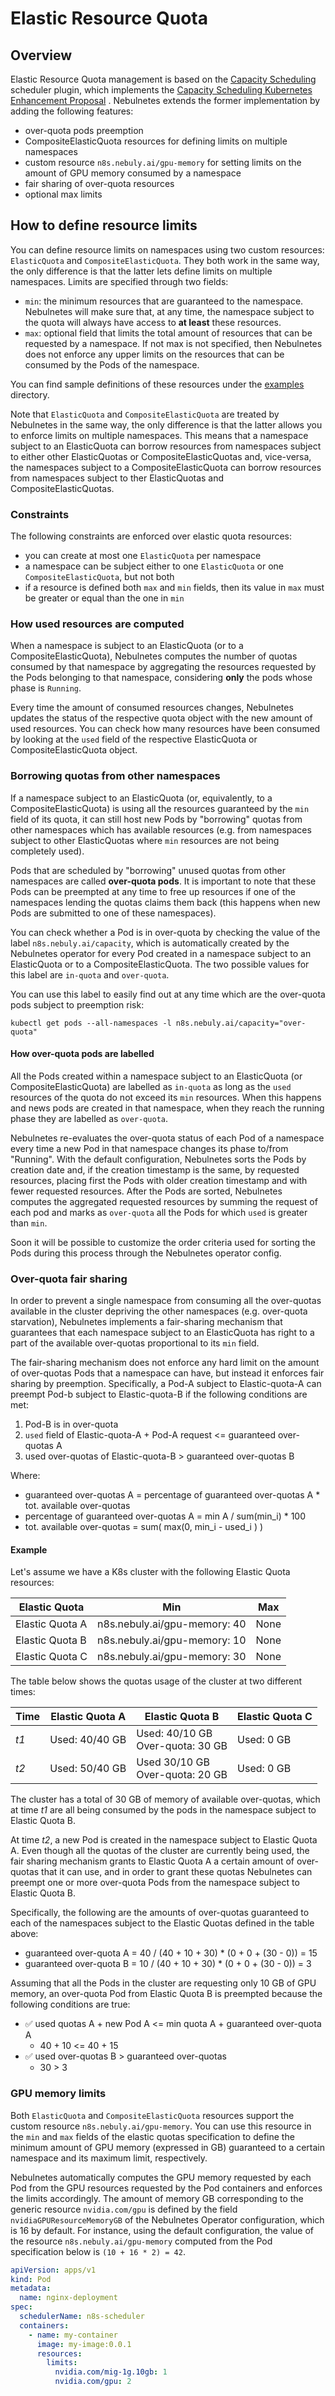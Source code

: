 # Elastic Resource Quota

## Overview

Elastic Resource Quota management is based on the
[Capacity Scheduling](https://github.com/kubernetes-sigs/scheduler-plugins/tree/master/pkg/capacityscheduling) scheduler
plugin, which implements
the [Capacity Scheduling Kubernetes Enhancement Proposal](https://github.com/kubernetes-sigs/scheduler-plugins/blob/master/kep/9-capacity-scheduling/README.md)
. Nebulnetes extends the former implementation by adding the following features:

* over-quota pods preemption
* CompositeElasticQuota resources for defining limits on multiple namespaces
* custom resource `n8s.nebuly.ai/gpu-memory` for setting limits on the amount of GPU memory consumed by
  a namespace
* fair sharing of over-quota resources
* optional max limits

## How to define resource limits

You can define resource limits on namespaces using two custom resources: `ElasticQuota` and `CompositeElasticQuota`.
They both work in the same way, the only difference is that the latter lets define limits on multiple
namespaces. Limits are specified through two fields:

* `min`: the minimum resources that are guaranteed to the namespace. Nebulnetes will make sure that, at any time,
  the namespace subject to the quota will always have access to **at least** these resources.
* `max`: optional field that limits the total amount of resources that can be requested by a namespace. If not
  max is not specified, then Nebulnetes does not enforce any upper limits on the resources that can be consumed by the
  Pods of the namespace.

You can find sample definitions of these resources under the [examples](../config/operator/samples) directory.

Note that `ElasticQuota` and `CompositeElasticQuota` are treated by Nebulnetes in the same way, the only difference is 
that the latter allows you to enforce limits on multiple namespaces. This means that a namespace subject to an 
ElasticQuota can borrow resources from namespaces subject to either other ElasticQuotas or CompositeElasticQuotas and,
vice-versa, the namespaces subject to a CompositeElasticQuota can borrow resources from namespaces subject to ther
ElasticQuotas and CompositeElasticQuotas.

### Constraints
The following constraints are enforced over elastic quota resources:

* you can create at most one `ElasticQuota` per namespace
* a namespace can be subject either to one `ElasticQuota` or one `CompositeElasticQuota`, but not both
* if a resource is defined both `max` and `min` fields, then its value in `max` must be greater or equal than the 
one in `min`

### How used resources are computed

When a namespace is subject to an ElasticQuota (or to a CompositeElasticQuota), Nebulnetes computes the number
of quotas consumed by that namespace by aggregating the resources requested by the Pods belonging to
that namespace, considering **only** the pods whose phase is `Running`.

Every time the amount of consumed resources changes, Nebulnetes updates the status of the respective quota object with
the new amount of used resources. You can check how many resources have been consumed by looking at the `used` field of
the
respective ElasticQuota or CompositeElasticQuota object.

### Borrowing quotas from other namespaces

If a namespace subject to an ElasticQuota (or, equivalently, to a CompositeElasticQuota) is using all the resources
guaranteed by the `min` field of its quota, it can still host new Pods by "borrowing" quotas from other namespaces
which has available resources (e.g. from namespaces subject to other ElasticQuotas where `min` resources are not
being completely used).

Pods that are scheduled by "borrowing" unused quotas from other namespaces are called **over-quota pods**.
It is important to note that these Pods can be preempted at any time to free up resources if one of the namespaces
lending the quotas claims
them back (this happens when new Pods are submitted to one of these namespaces).

You can check whether a Pod is in over-quota by checking the value of the label `n8s.nebuly.ai/capacity`, which is
automatically created by the Nebulnetes operator for every Pod created in a namespace subject to an ElasticQuota or to
a CompositeElasticQuota. The two possible values for this label are `in-quota` and `over-quota`.

You can use this label to easily find out at any time which are the over-quota pods subject to preemption risk:

```shell
kubectl get pods --all-namespaces -l n8s.nebuly.ai/capacity="over-quota"
```

#### How over-quota pods are labelled

All the Pods created within a namespace subject to an ElasticQuota (or CompositeElasticQuota)
are labelled as `in-quota` as long as the `used` resources of the quota do not exceed its `min` resources. When
this happens and news pods are created in that namespace, when they reach the running phase they are labelled as
`over-quota`.

Nebulnetes re-evaluates the over-quota status of each Pod of a namespace every time a new Pod in that
namespace changes its phase to/from "Running". With the default configuration, Nebulnetes sorts the Pods by creation
date and, if the creation timestamp is the same, by requested resources, placing first the Pods with older creation
timestamp and with fewer requested resources. After the Pods are sorted, Nebulnetes computes the aggregated requested
resources by summing the request of each pod and marks as `over-quota` all the Pods for which `used`
is greater than `min`.

Soon it will be possible to customize the order criteria used for sorting the Pods
during this process through the Nebulnetes operator config.

### Over-quota fair sharing

In order to prevent a single namespace from consuming all the over-quotas available in the cluster depriving the
other namespaces (e.g. over-quota starvation), Nebulnetes implements a fair-sharing mechanism
that guarantees that each namespace subject to an ElasticQuota has right to a part of the available over-quotas
proportional to its `min` field.

The fair-sharing mechanism does not enforce any hard limit on the amount of over-quotas Pods that a namespace can
have, but instead it enforces fair sharing by preemption. Specifically, a Pod-A subject to Elastic-quota-A can
preempt Pod-b subject to Elastic-quota-B if the following conditions are met:

1. Pod-B is in over-quota
2. `used` field of Elastic-quota-A + Pod-A request <= guaranteed over-quotas A
3. used over-quotas of Elastic-quota-B > guaranteed over-quotas B

Where:

* guaranteed over-quotas A = percentage of guaranteed over-quotas A * tot. available over-quotas
* percentage of guaranteed over-quotas A = min A / sum(min_i) * 100
* tot. available over-quotas = sum( max(0, min_i - used_i ) )

#### Example
Let's assume we have a K8s cluster with the following Elastic Quota resources:

| Elastic Quota   | Min                            | Max  |
|-----------------|--------------------------------|------|
| Elastic Quota A | n8s.nebuly.ai/gpu-memory: 40 | None |
| Elastic Quota B | n8s.nebuly.ai/gpu-memory: 10 | None |
| Elastic Quota C | n8s.nebuly.ai/gpu-memory: 30 | None |

The table below shows the quotas usage of the cluster at two different times:

| Time | Elastic Quota A | Elastic Quota B                       | Elastic Quota C | 
|------|-----------------|---------------------------------------|-----------------|
| _t1_ | Used: 40/40 GB  | Used: 40/10 GB<br/> Over-quota: 30 GB | Used: 0 GB      | 
| _t2_ | Used: 50/40 GB  | Used 30/10 GB<br/> Over-quota: 20 GB  | Used: 0 GB      |

The cluster has a total of 30 GB of memory of available over-quotas, which at time _t1_ are all being consumed by the 
pods in the namespace subject to Elastic Quota B.

At time _t2_, a new Pod is created in the namespace subject to Elastic Quota A. Even though all the quotas of the 
cluster are currently being used, the fair sharing mechanism grants to Elastic Quota A a certain amount of over-quotas
that it can use, and in order to grant these quotas Nebulnetes can preempt one or more over-quota Pods from the 
namespace subject to Elastic Quota B. 

Specifically, the following are the amounts of over-quotas guaranteed to each of the namespaces subject to the 
Elastic Quotas defined in the table above:

* guaranteed over-quota A = 40 / (40 + 10 + 30) * (0 + 0 + (30 - 0)) = 15
* guaranteed over-quota B = 10 / (40 + 10 + 30) * (0 + 0 + (30 - 0)) = 3

Assuming that all the Pods in the cluster are requesting only 10 GB of GPU memory, an over-quota Pod from 
Elastic Quota B is preempted because the following conditions are true:

* ✅ used quotas A + new Pod A <=  min quota A + guaranteed over-quota A
  * 40 + 10 <= 40 + 15
* ✅ used over-quotas B > guaranteed over-quotas
  * 30 > 3

### GPU memory limits

Both `ElasticQuota` and `CompositeElasticQuota` resources support the custom resource `n8s.nebuly.ai/gpu-memory`.
You can use this resource in the `min` and `max` fields of the elastic quotas specification to define the
minimum amount of GPU memory (expressed in GB) guaranteed to a certain namespace and its maximum limit,
respectively.

Nebulnetes automatically computes the GPU memory requested by each Pod from the GPU resources requested
by the Pod containers and enforces the limits accordingly. The amount of memory GB corresponding to the
generic resource `nvidia.com/gpu` is defined by the field `nvidiaGPUResourceMemoryGB` of the Nebulnetes Operator
configuration, which is 16 by default. For instance, using the default configuration, the value of the
resource `n8s.nebuly.ai/gpu-memory` computed from the Pod specification below is
`(10 + 16 * 2) = 42`.

```yaml
apiVersion: apps/v1
kind: Pod
metadata:
  name: nginx-deployment
spec:
  schedulerName: n8s-scheduler
  containers:
    - name: my-container
      image: my-image:0.0.1
      resources:
        limits:
          nvidia.com/mig-1g.10gb: 1
          nvidia.com/gpu: 2
```




